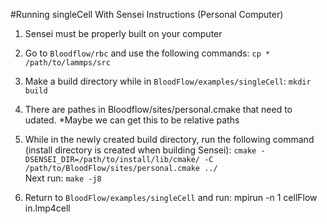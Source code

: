 #Running singleCell With Sensei Instructions (Personal Computer)

1. Sensei must be properly built on your computer

2. Go to `Bloodflow/rbc` and use the following commands: `cp * /path/to/lammps/src`

3. Make a build directory while in `BloodFlow/examples/singleCell`: `mkdir build`

4. There are pathes in Bloodflow/sites/personal.cmake that need to udated. *Maybe we can get this to be relative paths

5. While in the newly created build directory, run the following command (install directory is created when building Sensei): `cmake -DSENSEI_DIR=/path/to/install/lib/cmake/ -C /path/to/BloodFlow/sites/personal.cmake ../`\
Next run: `make -j8`

6. Return to `BloodFlow/examples/singleCell` and run: mpirun -n 1 cellFlow in.lmp4cell
